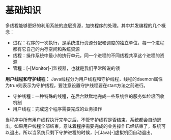 # 基础知识

多线程能够更好的利用系统的底层资源，加快程序的处理。其中并发编程的几个概念：
* 进程：程序的一次执行，是系统进行资源分配和调度的独立单位，每一个进程都有它自己的内存空间和系统资源
* 线程：操作系统中最小的执行单元，同一个进程的不同线程共享这个进程的资源
* 管程：[-[Monitor]-]监视器，也就是我们平常所说的锁

**用户线程和守护线程：**
Java线程分为用户线程和守护线程，线程的daemon属性为true则表示为守护线程，要注意设置守护线程要在start方法之前进行。
* 守护线程：一种特殊的线程，在后台默默地完成一些系统性的服务如垃圾回收机制
* 用户线程：完成这个程序需要完成的业务操作

当程序中所有用户线程执行完毕之后，不管守护线程是否结束，系统都会自动退出，如果用户线程全部结束，意味着程序需要完成的业务操作已经结束了，系统可以退出。所以当系统只剩下守护进程的时候，[-[Java]-]虚拟机回自动退出。


